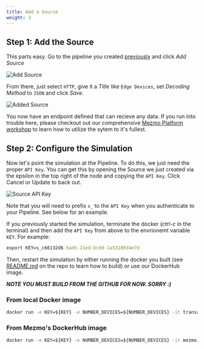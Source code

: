 ```yaml
---
title: Add a Source
weight: 3
---
```


## Step 1: Add the Source

This parts easy.  Go to the pipeline you created [previously](/transaction-to-s3/docs/create-pipeline) and click *Add Source*

![Add Source](../../images/add-source_1.png)

From there, just select `HTTP`, give it a *Title* like `Edge Devices`, set *Decoding Method* to `JSON` and click *Save*.

![Added Source](../../images/add-source_2.png)

You now have an endpoint defined that can recieve any data.  If you run into trouble here, please checkout out our comprehensive [Mezmo Platform workshop](/pet-clinic/) to learn how to utilize the sytem to it's fullest.

## Step 2: Configure the Simulation

Now let's point the simulation at the Pipeline.  To do this, we just need the proper `API Key`.  You can get this by opening the Source we just created via the epsilon in the top right of the node and copying the `API Key`.  Click Cancel or Update to back out.

![Source API Key](../../images/add-source_3.png)

Note that you will need to prefix `s_` to the `API Key` when you authenticate to your Pipeline.  See below for an example.

If you previously started the simulation, terminate the docker (*ctrl-c* in the terminal) and then add the `API Key` from above to the envrionemt variable `KEY`.  For example:

```cmd
export KEY=s_c66132d6-5ad5-11ed-bc9d-1a5310034e7d
```

Then, restart the simulation by either running the docker you built (see [README.md](https://github.com/answerbook/financialTransactionDeviceSim/README.md) on the repo to learn how to build) or use our DockerHub image.

***NOTE YOU MUST BUILD FROM THE GITHUB FOR NOW.  SORRY :)***

### From local Docker image

```cmd
docker run -e KEY=${KEY} -e NUMBER_DEVICES=${NUMBER_DEVICES} -it transaction-device-sim
```

### From Mezmo's DockerHub image

```cmd
docker run -e KEY=${KEY} -e NUMBER_DEVICES=${NUMBER_DEVICES} -it mezmo/transaction-device-sim
```
